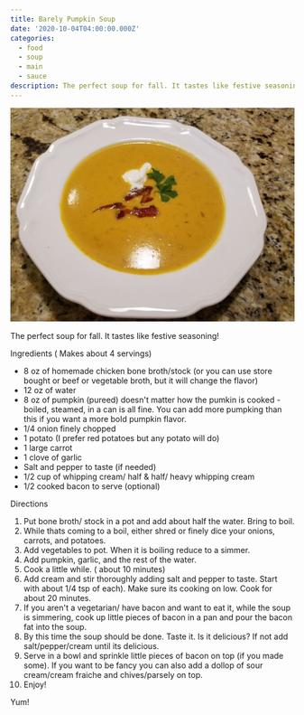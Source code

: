 ```yaml
---
title: Barely Pumpkin Soup
date: '2020-10-04T04:00:00.000Z'
categories:
  - food
  - soup
  - main
  - sauce
description: The perfect soup for fall. It tastes like festive seasoning!
---
```

![](/assets/images/barely_pumpkin_soup.jpg)

The perfect soup for fall. It tastes like festive seasoning!

Ingredients ( Makes about 4 servings)

* 8 oz of homemade chicken bone broth/stock (or you can use store bought or
  beef or vegetable broth, but it will change the flavor)
* 12 oz of water
* 8 oz of pumpkin (pureed) doesn't matter how the pumkin is cooked - boiled,
  steamed, in a can is all fine. You can add more pumpking than this if you
  want a more bold pumpkin flavor.
* 1/4 onion finely chopped
* 1 potato (I prefer red potatoes but any potato will do)
* 1 large carrot
* 1 clove of garlic
* Salt and pepper to taste (if needed)
* 1/2 cup of whipping cream/ half & half/ heavy whipping cream
* 1/2 cooked bacon to serve (optional)

Directions

1.  Put bone broth/ stock in a pot and add about half the water. Bring to boil.
2.  While thats coming to a boil, either shred or finely dice your onions,
    carrots, and potatoes.
3.  Add vegetables to pot. When it is boiling reduce to a simmer.
4.  Add pumpkin, garlic, and the rest of the water.
5.  Cook a little while. ( about 10 minutes)
6.  Add cream and stir thoroughly adding salt and pepper to taste. Start with
    about 1/4 tsp of each). Make sure its cooking on low. Cook for about 20
    minutes.
7.  If you aren't a vegetarian/ have bacon and want to eat it, while the soup
    is simmering, cook up little pieces of bacon in a pan and pour the bacon
    fat into the soup.
8.  By this time the soup should be done. Taste it. Is it delicious? If not add
    salt/pepper/cream until its delicious.
9.  Serve in a bowl and sprinkle little pieces of bacon on top (if you made
    some). If you want to be fancy you can also add a dollop of sour
    cream/cream fraiche and chives/parsely on top.
10. Enjoy!

Yum!
